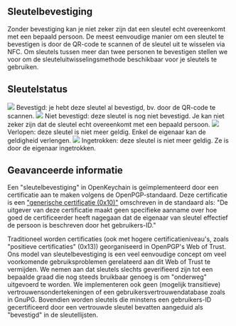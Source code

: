 [//]: # (NOTE: Please put every sentence in its own line, Transifex puts every line in its own translation field!)

## Sleutelbevestiging
Zonder bevestiging kan je niet zeker zijn dat een sleutel echt overeenkomt met een bepaald persoon.
De meest eenvoudige manier om een sleutel te bevestigen is door de QR-code te scannen of de sleutel uit te wisselen via NFC.
Om sleutels tussen meer dan twee personen te bevestigen stellen we voor om de sleuteluitwisselingsmethode beschikbaar voor je sleutels te gebruiken.

## Sleutelstatus

<img src="status_signature_verified_cutout_24dp"/>  
Bevestigd: je hebt deze sleutel al bevestigd, bv. door de QR-code te scannen.  
<img src="status_signature_unverified_cutout_24dp"/>  
Niet bevestigd: deze sleutel is nog niet bevestigd. Je kan niet zeker zijn dat de sleutel echt overeenkomt met een bepaald persoon.  
<img src="status_signature_expired_cutout_24dp"/>  
Verlopen: deze sleutel is niet meer geldig. Enkel de eigenaar kan de geldigheid verlengen.  
<img src="status_signature_revoked_cutout_24dp"/>  
Ingetrokken: deze sleutel is niet meer geldig. Ze is door de eigenaar ingetrokken.

## Geavanceerde informatie
Een "sleutelbevestiging" in OpenKeychain is geïmplementeerd door een certificatie aan te maken volgens de OpenPGP-standaard.
Deze certificatie is een ["generische certificatie (0x10)"](http://tools.ietf.org/html/rfc4880#section-5.2.1) omschreven in de standaard als:
"De uitgever van deze certificatie maakt geen specifieke aanname over hoe goed de certificeerder heeft nagegaan dat de eigenaar van sleutel effectief de persoon is beschreven door het gebruikers-ID."

Traditioneel worden certificaties (ook met hogere certificatieniveau's, zoals "positieve certificaties" (0x13)) georganiseerd in OpenPGP's Web of Trust.
Ons model van sleutelbevestiging is een veel eenvoudige concept om veel voorkomende gebruiksproblemen gerelateerd aan dit Web of Trust te vermijden.
We nemen aan dat sleutels slechts geverifieerd zijn tot een bepaalde graad die nog steeds bruikbaar genoeg is om "onderweg" uitgevoerd te worden.
We implementeren ook geen (mogelijk transitieve) vertrouwensondertekeningen of een gebruikersvertrouwendatabase zoals in GnuPG.
Bovendien worden sleutels die minstens een gebruikers-ID gecertificeerd door een vertrouwde sleutel bevatten aangeduid als "bevestigd" in de sleutellijsten.
